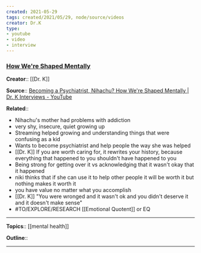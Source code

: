 ```yaml
---
created: 2021-05-29
tags: created/2021/05/29, node/source/videos
creator: Dr.K
type:
- youtube
- video
- interview
---
```


### [How We're Shaped Mentally](https://www.youtube.com/watch?v=PDTPg_qKvn8)
**Creator**:: [[Dr. K]]
 
**Source**:: [Becoming a Psychiatrist, Nihachu? How We're Shaped Mentally | Dr. K Interviews - YouTube](https://www.youtube.com/watch?v=PDTPg_qKvn8)

**Related**:: 
- Nihachu's mother had problems with addiction
- very shy, insecure, quiet growing up
- Streaming helped growing and understanding things that were confusing as a kid
- Wants to become psychiatrist and help people the way she was helped
- [[Dr. K]] If you are worth caring for, it rewrites your history, because everything that happened to you shouldn't have happened to you
- Being strong for getting over it vs acknowledging that it wasn't okay that it happened
- niki thinks that if she can use it to help other people it will be worth it but nothing makes it worth it
- you have value no matter what you accomplish
- [[Dr. K]] "You were wronged and it wasn't ok and you didn't deserve it and it doesn't make sense"
- #TO/EXPLORE/RESEARCH  [[Emotional Quotent]] or EQ

---

**Topics**::  [[mental health]] 

**Outline**::

--- 


